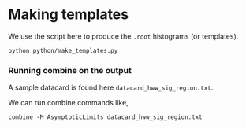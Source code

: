 # Making templates

We use the script here to produce the `.root` histograms (or templates).
```
python python/make_templates.py
```

### Running combine on the output

A sample datacard is found here `datacard_hww_sig_region.txt`.

We can run combine commands like,

```
combine -M AsymptoticLimits datacard_hww_sig_region.txt
```
